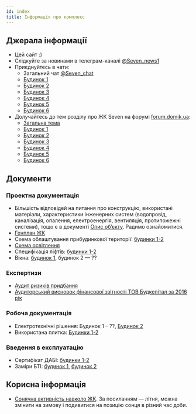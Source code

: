 ```yaml
---
id: index
title: Інформація про комплекс
---
```


## Джерала інформації

- Цей сайт :)
- Слідкуйте за новинами в телеграм-каналі [@Seven_news1](https://t.me/Seven_news1)
- Приєднуйтесь в чати:
  - Загальний чат [@Seven_chat](https://t.me/Seven_chat)
  - [Будинок 1](https://t.me/sev1ab)
  - [Будинок 2](https://t.me/joinchat/FvthThVbr2z2NkEE11aUCw)
  - [Будинок 3](https://t.me/seven3ab)
  - [Будинок 4](https://t.me/Seven_4)
  - [Будинок 5](https://t.me/joinchat/AAAAAFgloUiHjmnzdX1uEg)
  - [Будинок 6](https://t.me/joinchat/Ajk1fhI7RNJoxCeZ5RJ5mA)
- Долучайтесь до тем розділу про ЖК Seven на форумі [forum.domik.ua](http://forum.domik.ua/seven-f446.html):
  - [Загальна тема](http://forum.domik.ua/zhk-seven-dneprovskaya-naberezhnaya-18-stolitsa-group-t30153-4800.html)
  - [Будинок 1](http://forum.domik.ua/dom-1-zhk-seven-t32089.html)
  - [Будинок 2](http://forum.domik.ua/dom-2-zhk-seven-t32090.html)
  - [Будинок 3](http://forum.domik.ua/dom-3-zhk-seven-t32091.html)
  - [Будинок 4](http://forum.domik.ua/dom-4-zhk-seven-t32092.html)
  - [Будинок 5](http://forum.domik.ua/dom-5-zhk-seven-t32093.html)
  - [Будинок 6](http://forum.domik.ua/dom-6-zhk-seven-t32094.html)

## Документи

### Проектна документація

- Більшість відповідей на питання про конструкцію, використані матеріали, характеристики інженерних
  систем (водопровід, каналізація, опалення, електроенергія, вентиляція, протипожежні системи),
  тощо є в документі [Опис об’єкту](/wiki/complex/opis.docx). Радимо ознайомитися.
- [Генплан ЖК](/wiki/complex/seven_genplan_24-11-2016.pdf)
- Схема облаштування прибудинкової території: [будинки 1-2](/wiki/complex/pribudinkova_terytoria_1_2.pdf)
- [Схема освітлення](/wiki/complex/shema_sveta.pdf)
- Специфікація ліфтів: [будинки 1-2](/wiki/complex/lifts_1_2.pdf)
- Вікна: [будинок 1](/wiki/complex/windows_1.pdf), будинок 2 — ??

### Експертизи

- [Аудит ризиків придбання](/work/complex/risks_of_purchase.pdf)
- [Аудиторський висновок фінансової звітності ТОВ Будкепітал за 2016 рік](/work/complex/audit_visnovki_2016.pdf)

### Робоча документація

- Електротехнічні рішення: Будинок 1 – ??, [Будинок 2](/work/complex/Working_documentation_home_2.pdf)
- Використана плитка: [Будинки 1-2](/work/complex/plitka_1_2.xls)

### Введення в експлуатацію

- Сертифікат ДАБІ: [будинки 1-2](/work/complex/vvedennya_v_ekspluatatsiyu_1-2_cherha.pdf)
- Заміри БТІ: [будинок 1](/work/complex/dom-1_bti.pdf), [будинок 2](/work/complex/dom-2_bti.pdf)

## Корисна інформація

- [Сонячна активність навколо ЖК](https://www.suncalc.org/#/50.3988,30.6129,16.823188789538015/2019.08.01/11:57/1/0). За посиланням — літня,
можна змінити на зимову і подивитися на позицію сонця в різний час доби.
